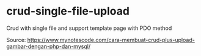 # crud-single-file-upload
Crud with single file and support template page
with PDO method

Source:
https://www.mynotescode.com/cara-membuat-crud-plus-upload-gambar-dengan-php-dan-mysql/
